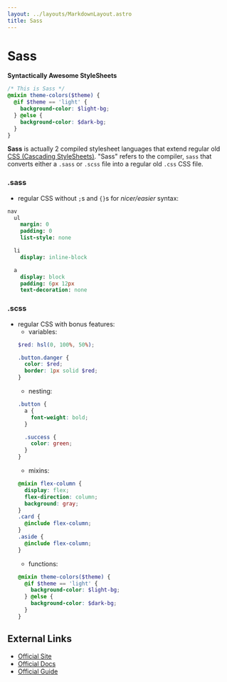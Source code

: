 ```yaml
---
layout: ../layouts/MarkdownLayout.astro
title: Sass
---
```


# Sass
**Syntactically Awesome StyleSheets**
```scss
/* This is Sass */
@mixin theme-colors($theme) {
  @if $theme == 'light' {
    background-color: $light-bg;
  } @else {
    background-color: $dark-bg;
  }
}
```
**Sass** is actually 2  compiled stylesheet languages that extend regular old
[CSS (Cascading StyleSheets)](./css). "Sass" refers to the compiler, `sass` 
that converts either a `.sass` or `.scss` file into a regular old `.css` 
CSS file.

### .sass 
- regular CSS without `;`s and `{}`s for *nicer/easier* syntax:
```sass 
nav
  ul
    margin: 0
    padding: 0
    list-style: none

  li 
    display: inline-block

  a 
    display: block
    padding: 6px 12px
    text-decoration: none
```

### .scss
- regular CSS with bonus features:
  - variables: 
  ```scss
  $red: hsl(0, 100%, 50%);

  .button.danger {
    color: $red;
    border: 1px solid $red;
  }
  ```
  - nesting: 
  ```scss
  .button {
    a {
      font-weight: bold;
    }

    .success {
      color: green;
    }
  }
  ```
  - mixins:
  ```scss 
  @mixin flex-column {
    display: flex;
    flex-direction: column;
    background: gray;
  }
  .card {
    @include flex-column;
  }
  .aside {
    @include flex-column;
  }
  ```
  - functions:
  ```scss 
  @mixin theme-colors($theme) {
    @if $theme == 'light' {
      background-color: $light-bg;
    } @else {
      background-color: $dark-bg;
    }
  }
  ```

## External Links
- [Official Site](https://sass-lang.com/)
- [Official Docs](https://sass-lang.com/documentation/)
- [Official Guide](https://sass-lang.com/guide)
